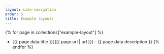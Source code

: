 ```yaml
---
layout: side-navigation
order: 5
title: Example layouts
---
```

{% for page in collections["example-layout"] %}
* [{{ page.data.title }}]({{ page.url | url }}) – {{ page.data.description }}
{% endfor %}
